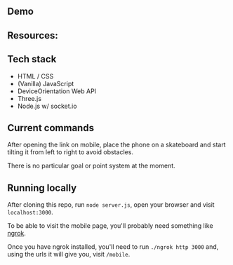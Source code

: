
## Demo

## Resources:

## Tech stack

- HTML / CSS
- (Vanilla) JavaScript
- DeviceOrientation Web API
- Three.js
- Node.js w/ socket.io

## Current commands

After opening the link on mobile, place the phone on a skateboard and start tilting it from left to right to avoid obstacles.

There is no particular goal or point system at the moment.

## Running locally

After cloning this repo, run `node server.js`, open your browser and visit `localhost:3000`.

To be able to visit the mobile page, you'll probably need something like [ngrok](https://ngrok.com/).

Once you have ngrok installed, you'll need to run `./ngrok http 3000` and, using the urls it will give you, visit `/mobile`.
